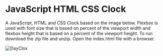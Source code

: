 # JavaScript HTML CSS Clock

A JavaScript, HTML and CSS Clock based on the image below. Flexbox is used with font size that is based on percent of the viewport width and flexbox height that is based on a percent of the viewport height. To run download the zip file and unzip. Open the index.html file with a browser.

![DayClox](https://images-na.ssl-images-amazon.com/images/I/41QKgPFpyLL.__AC_SY300_SX300_QL70_FMwebp_.jpg)